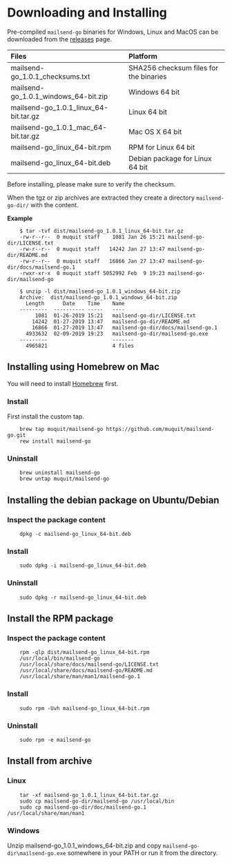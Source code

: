 # Downloading and Installing

Pre-compiled `mailsend-go` binaries for Windows, Linux and MacOS can be
downloaded from the [releases](https://github.com/muquit/mailsend-go/releases)
page.  

| Files | Platform |
| :-------| :--------|
| mailsend-go_1.0.1_checksums.txt| SHA256 checksum files for the binaries|
| mailsend-go_1.0.1_windows_64-bit.zip | Windows 64 bit |
| mailsend-go_1.0.1_linux_64-bit.tar.gz | Linux 64 bit|
| mailsend-go_1.0.1_mac_64-bit.tar.gz |  Mac OS X 64 bit |
| mailsend-go_linux_64-bit.rpm | RPM for Linux 64 bit |
| mailsend-go_linux_64-bit.deb | Debian package for Linux 64 bit |

Before installing, please make sure to verify the checksum.

When the tgz or zip archives are extracted they create a directory `mailsend-go-dir/` with the 
content.

**Example**

```
    $ tar -tvf dist/mailsend-go_1.0.1_linux_64-bit.tar.gz
	-rw-r--r--  0 muquit staff    1081 Jan 26 15:21 mailsend-go-dir/LICENSE.txt
	-rw-r--r--  0 muquit staff   14242 Jan 27 13:47 mailsend-go-dir/README.md
	-rw-r--r--  0 muquit staff   16866 Jan 27 13:47 mailsend-go-dir/docs/mailsend-go.1
	-rwxr-xr-x  0 muquit staff 5052992 Feb  9 19:23 mailsend-go-dir/mailsend-go
```

```
	$ unzip -l dist/mailsend-go_1.0.1_windows_64-bit.zip
	Archive:  dist/mailsend-go_1.0.1_windows_64-bit.zip
	  Length      Date    Time    Name
	---------  ---------- -----   ----
		 1081  01-26-2019 15:21   mailsend-go-dir/LICENSE.txt
		14242  01-27-2019 13:47   mailsend-go-dir/README.md
		16866  01-27-2019 13:47   mailsend-go-dir/docs/mailsend-go.1
	  4933632  02-09-2019 19:23   mailsend-go-dir/mailsend-go.exe
	---------                     -------
	  4965821                     4 files
```

## Installing using Homebrew on Mac

You will need to install [Homebrew](https://brew.sh/) first.

### Install

First install the custom tap.

```
    brew tap muquit/mailsend-go https://github.com/muquit/mailsend-go.git
    rew install mailsend-go
```

### Uninstall
```
    brew uninstall mailsend-go
    brew untap muquit/mailsend-go
```


## Installing the debian package on Ubuntu/Debian

### Inspect the package content
```
    dpkg -c mailsend-go_linux_64-bit.deb
```

### Install

```
    sudo dpkg -i mailsend-go_linux_64-bit.deb 
```

### Uninstall

```
    sudo dpkg -r mailsend-go_linux_64-bit.deb 
```

## Install the RPM package

### Inspect the package content
```
    rpm -qlp dist/mailsend-go_linux_64-bit.rpm
    /usr/local/bin/mailsend-go
    /usr/local/share/docs/mailsend-go/LICENSE.txt
    /usr/local/share/docs/mailsend-go/README.md
    /usr/local/share/man/man1/mailsend-go.1
```
### Install
```
    sudo rpm -Uvh mailsend-go_linux_64-bit.rpm
```
### Uninstall

```
    sudo rpm -e mailsend-go
```

## Install from archive

### Linux
```
    tar -xf mailsend-go_1.0.1_linux_64-bit.tar.gz
    sudo cp mailsend-go-dir/mailsend-go /usr/local/bin
    sudo cp mailsend-go-dir/doc/mailsend-go.1 /usr/local/share/man/man1
```

### Windows

Unzip mailsend-go_1.0.1_windows_64-bit.zip and copy `mailsend-go-dir\mailsend-go.exe` somewhere in your PATH or run it from the directory.
